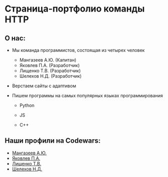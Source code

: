 # Страница-портфолио команды HTTP

## О нас:

* Мы команда программистов, состоящая из четырех человек
    * Мангазеев А.Ю. (Капитан)
    * Яковлев П.А. (Разработчик)
    * Лищенко Т.В. (Разработчик)
    * Шелехов Н.Д. (Разработчик)
* Верстаем сайты с адаптивом

* Пишем программы на самых популярных языках программирования 

    * Python

    * JS

    * C++

## Наши профили на Codewars:

* [Мангазеев А.Ю.](https://www.codewars.com/users/alex3287)
* [Яковлев П.А.](https://www.codewars.com/users/PoulYak)
* [Лищенко Т.В.](https://www.codewars.com/users/Tim%20Deykun)
* [Шелехов Н.Д.](https://www.codewars.com/users/NikSuperPlay)




